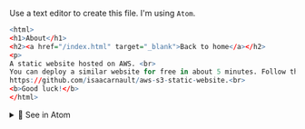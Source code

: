 Use a text editor to create this file. I'm using `Atom`.

```r
<html>
<h1>About</h1>
<h2><a href="/index.html" target="_blank">Back to home</a></h2>
<p>
A static website hosted on AWS. <br>
You can deploy a similar website for free in about 5 minutes. Follow the below instructions: <br>
https://github.com/isaacarnault/aws-s3-static-website.<br>
<b>Good luck!</b>
</html>
```

<details>
<summary>🔴 See in Atom</summary>
<p> 

[![isaac-arnault-aws-2.png](https://i.postimg.cc/VNLqyjhK/isaac-arnault-aws-2.png)](https://postimg.cc/QFw91Wh7)

</p>
</details>
